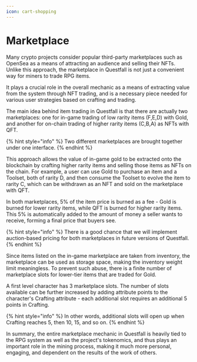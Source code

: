 ```yaml
---
icon: cart-shopping
---
```


# Marketplace

Many crypto projects consider popular third-party marketplaces such as OpenSea as a means of attracting an audience and selling their NFTs. Unlike this approach, the marketplace in Questfall is not just a convenient way for miners to trade RPG items.

It plays a crucial role in the overall mechanic as a means of extracting value from the system through NFT trading, and is a necessary piece needed for various user strategies based on crafting and trading.

The main idea behind item trading in Questfall is that there are actually two marketplaces: one for in-game trading of low rarity items (F,E,D) with Gold, and another for on-chain trading of higher rarity items (C,B,A) as NFTs with QFT.

{% hint style="info" %}
Two different marketplaces are brought together under one interface.
{% endhint %}

This approach allows the value of in-game gold to be extracted onto the blockchain by crafting higher rarity items and selling those items as NFTs on the chain. For example, a user can use Gold to purchase an item and a Toolset, both of rarity D, and then consume the Toolset to evolve the item to rarity C, which can be withdrawn as an NFT and sold on the marketplace with QFT.

In both marketplaces, 5% of the item price is burned as a fee - Gold is burned for lower rarity items, while QFT is burned for higher rarity items. This 5% is automatically added to the amount of money a seller wants to receive, forming a final price that buyers see.

{% hint style="info" %}
There is a good chance that we will implement auction-based pricing for both marketplaces in future versions of Questfall.
{% endhint %}

Since items listed on the in-game marketplace are taken from inventory, the marketplace can be used as storage space, making the inventory weight limit meaningless. To prevent such abuse, there is a finite number of marketplace slots for lower-tier items that are traded for Gold.&#x20;

A first level character has 3 marketplace slots. The number of slots available can be further increased by adding attribute points to the character's Crafting attribute - each additional slot requires an additional 5 points in Crafting.&#x20;

{% hint style="info" %}
In other words, additional slots will open up when Crafting reaches 5, then 10, 15, and so on.
{% endhint %}

In summary, the entire marketplace mechanic in Questfall is heavily tied to the RPG system as well as the project's tokenomics, and thus plays an important role in the mining process, making it much more personal, engaging, and dependent on the results of the work of others.
